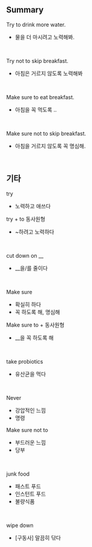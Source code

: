 ## Summary

Try to drink more water.
- 물을 더 마시려고 노력해봐.

<br>

Try not to skip breakfast.
- 아침은 거르지 않도록 노력해봐

<br>

Make sure to eat breakfast.
- 아침을 꼭 먹도록 ..

<br>

Make sure not to skip breakfast.
- 아침을 거르지 않도록 꼭 명심해.

<br>

## 기타

try
- 노력하고 애쓰다

try + to 동사원형
- ~하려고 노력하다

<br>

cut down on __
- __을/를 줄이다

<br>

Make sure
- 확실히 하다
- 꼭 하도록 해, 명심해

Make sure to + 동사원형
- __을 꼭 하도록 해

<br>

take probiotics
- 유산균을 먹다

<br>

Never
- 강압적인 느낌
- 명령

Make sure not to
- 부드러운 느낌
- 당부

<br>

junk food
- 패스트 푸드
- 인스턴트 푸드
- 불량식품

<br>

wipe down
- [구동사] 말끔히 닦다
